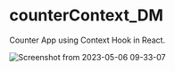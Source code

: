 # counterContext_DM
Counter App using Context Hook in React.

![Screenshot from 2023-05-06 09-33-07](https://user-images.githubusercontent.com/92645952/236598866-e6ad94e5-eef4-4aa8-a401-0c2a82e981d1.png)
